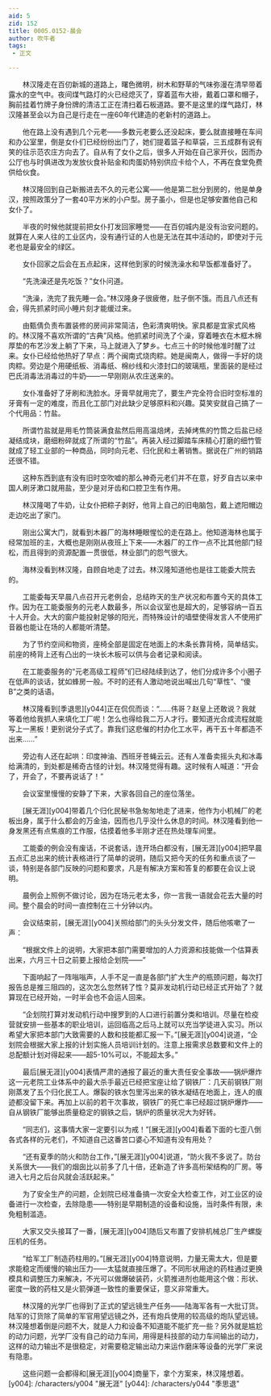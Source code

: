```yaml
---
aid: 5
zid: 152
title: 0005.0152-晨会
author: 吹牛者
tags: 
 - 正文

---
```




　　林汉隆走在百仞新城的道路上，曙色微明，树木和野草的气味弥漫在清早带着露水的空气中。夜间煤气路灯的火已经熄灭了，穿着蓝布大褂，戴着口罩和帽子，胸前挂着竹牌子身份牌的清洁工正在清扫着石板道路。要不是这里的煤气路灯，林汉隆甚至会以为自己是行走在一座60年代建造的老新村的道路上。

　　他在路上没有遇到几个元老——多数元老要么还没起床，要么就直接睡在车间和办公室里，倒是女仆们已经纷纷出门了，她们提着篮子和草袋，三五成群有说有笑的往示范农庄方向去了。自从有了女仆之后，很多人开始在自己家开伙，因而办公厅也与时俱进改为发放伙食补贴金和肉蛋奶特别供应卡给个人，不再在食堂免费供给伙食。

　　林汉隆回到自己新搬进去不久的元老公寓——他是第二批分到房的，他是单身汉，按照政策分了一套40平方米的小户型。房子虽小，但是也足够安置他自己和女仆了。

　　半夜的时候他就提前把女仆打发回家睡觉——在百仞城内是没有治安问题的。就算在人来人往的工业区内，没有通行证的人也是无法在其中活动的，即使对于元老也是最安全的绿区。

　　女仆回家之后会在五点起床，这样他到家的时候洗澡水和早饭都准备好了。

　　“先洗澡还是先吃饭？”女仆问道。

　　“洗澡，洗完了我先睡一会。”林汉隆身子很疲倦，肚子倒不饿。而且八点还有会，得先抓紧时间小睡片刻才能缓过来。

　　由甄倩负责布置装修的房间非常简洁，色彩清爽明快。家具都是宜家式风格的。林汉隆不喜欢所谓的“古典”风格。他抓紧时间洗了个澡，穿着睡衣在木框木棉厚垫的布艺沙发上躺了下来，马上就进入了梦乡。七点三十的时候他准时醒了过来。女仆已经给他热好了早点：两个闽南式烧肉粽。她是闽南人，做得一手好的烧肉粽。旁边是个用硬纸板、消毒纸、棉纱线和火漆封口的玻璃瓶，里面装的是经过巴氏消毒法消毒过的牛奶——一早刚刚从农庄送来的。

　　女仆准备好了牙刷和洗脸水。牙膏早就用完了，要生产完全符合旧时空标准的牙膏有一定的难度，而且化工部门对此缺少足够原料和兴趣。莫笑安就自己搞了一个代用品：竹盐。

　　所谓竹盐就是用毛竹筒装满食盐然后用高温焙烤，去掉烤焦的竹筒之后盐已经凝结成块，磨细粉碎就成了所谓的“竹盐”。再装入经过脚踏车床精心打磨的细竹管就成了轻工业部的一种商品，同时向元老、归化民和土著销售。据说在广州的销路还很不错。

　　这种东西到底有没有旧时空吹嘘的那么神奇元老们并不在意，好歹自古以来中国人刷牙漱口就用盐，至少是对牙齿和口腔卫生有作用。

　　林汉隆喝了牛奶，让女仆把粽子剥好，他背上自己的旧电脑包，戴上遮阳帽边走边吃出了家门。

　　刚出公寓大门，就看到木器厂的海林睡眼惺忪的走在路上。他知道海林也属于经常加班的主，大概也是刚刚从夜班上下来——木器厂的工作一点不比其他部门轻松，而且得到的资源配置一贯很低，林业部门的怨气很大。

　　海林没看到林汉隆，自顾自地走了过去。林汉隆知道他也是往工能委大院去的。

　　工能委每天早晨八点召开元老例会，总结昨天的生产状况和布置今天的具体工作。因为在工能委服务的元老人数最多，所以会议室也是超大的，足够容纳一百五十人开会。大大的窗户能投射足够的阳光，而特殊设计的墙壁使得发言人不使用扩音器也能让在场的人都能听清楚。

　　为了节约空间和物资，座椅全部是固定在地面上的木条长靠背椅，简单结实。前座的椅背上还有凸出的一块长木板可以供与会者记录和阅读。

　　在工能委服务的“元老高级工程师”们已经陆续到达了，他们分成许多个小圈子在低声的谈话，犹如蜂房一般。不时的还有人激动地说出喊出几句“草性”、“傻B”之类的话语。

　　林汉隆看到[季退思][y044]正在侃侃而谈：“……伟哥？赵皇上还敢说？我就等着他给我抓人来填化工厂呢！怎么也得给我二万人才行。要知道光合成流程就能写上一黑板！更别说分子式了。靠我们这悲催的村办化工水平，再干五十年都造不出来……”

　　旁边有人还在起哄：印度神油、西班牙苍蝇云云。还有人准备卖摇头丸和冰毒给满清的，到处都是稀奇古怪的计划。林汉隆觉得有趣。这时候有人喊道：“开会了，开会了，不要再说话了！”

　　会议室里慢慢的安静了下来，大家各回自己的座位落坐。

　　[展无涯][y004]带着几个归化民秘书急匆匆地走了进来，他作为小机械厂的老板出身，属于什么都会的万金油，因而也几乎没什么休息的时间。林汉隆看到他一身发黑还有点焦痕的工作服，估摸着他多半刚才还在热处理车间里。

　　工能委的例会没有废话，不说套话，连开场白都没有，[展无涯][y004]把早晨五点汇总出来的统计表格进行了简单的说明，随后又把今天的任务和重点谈了一谈，特别是各部门反映的问题和要求，凡是有解决方案和答复的都要在会议上说明。

　　晨例会上照例不做讨论，因为在场元老太多，你一言我一语就会花去大量的时间。整个晨会的时间一直控制在三十分钟以内。

　　会议结束前，[展无涯][y004]关照给部门的头头分发文件，随后他咳嗽了一声：

　　“根据文件上的说明，大家把本部门需要增加的人力资源和技能做一个估算表出来，六月三十日之前要上报给企划院——”

　　下面响起了一阵嗡嗡声，人手不足一直是各部门扩大生产的瓶颈问题，每次打报告总是推三阻四的，这次怎么忽然转了性？莫非发动机行动已经正式开始了？就算现在已经开始，一时半会也不会运人回来。

　　“企划院打算对发动机行动中搜罗到的人口进行前置分类和培训。尽量在检疫营就安排一些基本的职业培训，运回临高之后马上就可以充当学徒进入实习。所以希望大家把本部门大致需要的人数和技能都汇报一下。”[展无涯][y004]说道，“企划院会根据大家上报的计划实施人员培训计划的。注意上报需求总数要和文件上的总配额计划对得起来——超5-10%可以，不能超太多。”

　　最后[展无涯][y004]表情严肃的通报了最近的重大责任安全事故——锅炉爆炸这一元老院工业体系中的最大杀手最近已经把宝座让给了钢铁厂：几天前钢铁厂刚刚蒸发了五个归化民工人。爆裂的铁水包里泻出来的铁水凝结在地面上，连人的痕迹都没留下来。再加上以前的若干次事故，钢铁厂的死亡率已经超过锅炉爆炸——自从钢铁厂能够出质量稳定的钢铁之后，锅炉的质量状况大为好转。

　　“同志们，这事情大家一定要引以为戒！”[展无涯][y004]看着下面的七歪八倒各式各样的元老们，不知道自己这番苦口婆心不知道有没有用处？

　　“还有夏季的防火和防台工作，”[展无涯][y004]说道，“防火我不多说了。防台关系很大——我们的烟囱比以前多了几十倍，还新造了许多高桁架结构的厂房。等进入七月之后台风就会活跃起来。”

　　为了安全生产的问题，企划院已经准备搞一次安全大检查工作，对工业区的设备进行一次检查，去除隐患——特别是早期制造的设备和设施，当时条件有限，未免粗制滥造。

　　大家又交头接耳了一番，[展无涯][y004]随后又布置了安排机械总厂生产螺旋压机的任务。

　　“给军工厂制造药柱用的。”[展无涯][y004]特意说明，力量无需太大，但是要求能稳定而缓慢的输出压力——太猛就直接压爆了。不同形状用途的药柱通过更换模具和调整压力来解决，不光可以做爆破装药，火箭推进剂也能用这个做：形状、密度一致的药柱又是火箭弹道一致性的重要保证，意义非常重大。

　　林汉隆的光学厂也得到了正式的望远镜生产任务——陆海军各有一大批订货。陆军的订货除了简单的军官用望远镜之外，还有炮兵使用的较高级的炮队望远镜。林汉隆想着倒是问题不大，就是人力和设备不知道能不能扩充一些？另外就是尴尬的动力问题，光学厂没有自己的动力车间，用得是科技部的动力车间输出的动力，这样的动力输出不是很稳定，对需要稳定输出动力来运作磨床等设备的光学厂来说有隐患。

　　这些问题一会都得和[展无涯][y004]商量下，拿个方案来，林汉隆想着。
[y004]: /characters/y004 "展无涯"
[y044]: /characters/y044 "季思退"


